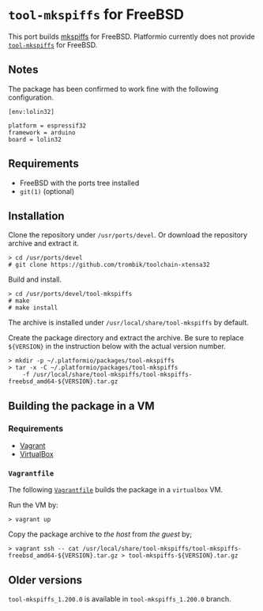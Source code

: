 # `tool-mkspiffs` for FreeBSD

This port builds [mkspiffs](https://github.com/igrr/mkspiffs) for FreeBSD.
Platformio currently does not provide
[`tool-mkspiffs`](https://bintray.com/platformio/dl-packages/tool-mkspiffs)
for FreeBSD.

## Notes

The package has been confirmed to work fine with the following configuration.

```
[env:lolin32]

platform = espressif32
framework = arduino
board = lolin32
```

## Requirements

* FreeBSD with the ports tree installed
* `git(1)` (optional)

## Installation

Clone the repository under `/usr/ports/devel`.
Or download the repository archive and extract it.

```
> cd /usr/ports/devel
# git clone https://github.com/trombik/toolchain-xtensa32
```

Build and install.

```
> cd /usr/ports/devel/tool-mkspiffs
# make
# make install
```

The archive is installed under `/usr/local/share/tool-mkspiffs` by default.

Create the package directory and extract the archive. Be sure to replace
`${VERSION}` in the instruction below  with the actual version number.

```
> mkdir -p ~/.platformio/packages/tool-mkspiffs
> tar -x -C ~/.platformio/packages/tool-mkspiffs
    -f /usr/local/share/tool-mkspiffs/tool-mkspiffs-freebsd_amd64-${VERSION}.tar.gz
```

## Building the package in a VM

### Requirements

* [Vagrant](https://www.vagrantup.com/)
* [VirtualBox](https://www.virtualbox.org/)

### `Vagrantfile`

The following [`Vagrantfile`](Vagrantfile) builds the package in a
`virtualbox` VM.


Run the VM by:

```
> vagrant up
```

Copy the package archive to _the host_ from _the guest_ by;

```
> vagrant ssh -- cat /usr/local/share/tool-mkspiffs/tool-mkspiffs-freebsd_amd64-${VERSION}.tar.gz > tool-mkspiffs-${VERSION}.tar.gz
```

## Older versions

`tool-mkspiffs_1.200.0` is available in `tool-mkspiffs_1.200.0` branch.
